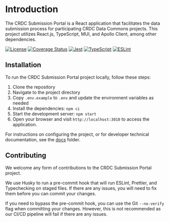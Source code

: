 # Introduction

The CRDC Submission Portal is a React application that facilitates the data submission process for participating CRDC Data Commons projects. This project utilizes React.js, TypeScript, MUI, and Apollo Client, among other dependencies.

[![License](https://img.shields.io/badge/License-MIT-blue.svg)](https://opensource.org/licenses/MIT)
[![Coverage Status](https://coveralls.io/repos/github/CBIIT/crdc-datahub-ui/badge.svg?branch=main)](https://coveralls.io/github/CBIIT/crdc-datahub-ui?branch=main)
[![Jest](https://github.com/CBIIT/crdc-datahub-ui/actions/workflows/test.yml/badge.svg)](https://github.com/CBIIT/crdc-datahub-ui/actions/workflows/test.yml)
[![TypeScript](https://github.com/CBIIT/crdc-datahub-ui/actions/workflows/typescript.yml/badge.svg)](https://github.com/CBIIT/crdc-datahub-ui/actions/workflows/typescript.yml)
[![ESLint](https://github.com/CBIIT/crdc-datahub-ui/actions/workflows/lint.yml/badge.svg)](https://github.com/CBIIT/crdc-datahub-ui/actions/workflows/lint.yml)

## Installation

To run the CRDC Submission Portal project locally, follow these steps:

1. Clone the repository
2. Navigate to the project directory
3. Copy `.env.example` to `.env` and update the environment variables as needed
4. Install the dependencies: `npm ci`
5. Start the development server: `npm start`
6. Open your browser and visit `http://localhost:3010` to access the application.

For instructions on configuring the project, or for developer technical documentation, see the [docs](./docs/index.md) folder.

## Contributing

We welcome any form of contributions to the CRDC Submission Portal project.

We use Husky to run a pre-commit hook that will run ESLint, Prettier, and Typechecking on staged files. If there are any issues, you will need to fix them before you can commit your changes.

If you need to bypass the pre-commit hook, you can use the Git `--no-verify` flag when committing your changes. However, this is not recommended as our CI/CD pipeline will fail if there are any issues.
